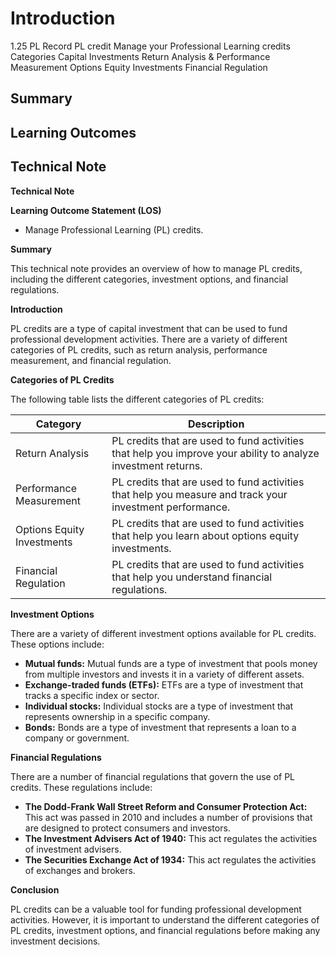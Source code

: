 # Introduction

1.25 PL Record PL credit Manage your Professional Learning credits Categories Capital Investments Return Analysis & Performance Measurement Options Equity Investments Financial Regulation

## Summary



## Learning Outcomes



## Technical Note

**Technical Note**

**Learning Outcome Statement (LOS)**

* Manage Professional Learning (PL) credits.

**Summary**

This technical note provides an overview of how to manage PL credits, including the different categories, investment options, and financial regulations.

**Introduction**

PL credits are a type of capital investment that can be used to fund professional development activities. There are a variety of different categories of PL credits, such as return analysis, performance measurement, and financial regulation.

**Categories of PL Credits**

The following table lists the different categories of PL credits:

| Category | Description |
|---|---|
| Return Analysis | PL credits that are used to fund activities that help you improve your ability to analyze investment returns. |
| Performance Measurement | PL credits that are used to fund activities that help you measure and track your investment performance. |
| Options Equity Investments | PL credits that are used to fund activities that help you learn about options equity investments. |
| Financial Regulation | PL credits that are used to fund activities that help you understand financial regulations. |

**Investment Options**

There are a variety of different investment options available for PL credits. These options include:

* **Mutual funds:** Mutual funds are a type of investment that pools money from multiple investors and invests it in a variety of different assets.
* **Exchange-traded funds (ETFs):** ETFs are a type of investment that tracks a specific index or sector.
* **Individual stocks:** Individual stocks are a type of investment that represents ownership in a specific company.
* **Bonds:** Bonds are a type of investment that represents a loan to a company or government.

**Financial Regulations**

There are a number of financial regulations that govern the use of PL credits. These regulations include:

* **The Dodd-Frank Wall Street Reform and Consumer Protection Act:** This act was passed in 2010 and includes a number of provisions that are designed to protect consumers and investors.
* **The Investment Advisers Act of 1940:** This act regulates the activities of investment advisers.
* **The Securities Exchange Act of 1934:** This act regulates the activities of exchanges and brokers.

**Conclusion**

PL credits can be a valuable tool for funding professional development activities. However, it is important to understand the different categories of PL credits, investment options, and financial regulations before making any investment decisions.